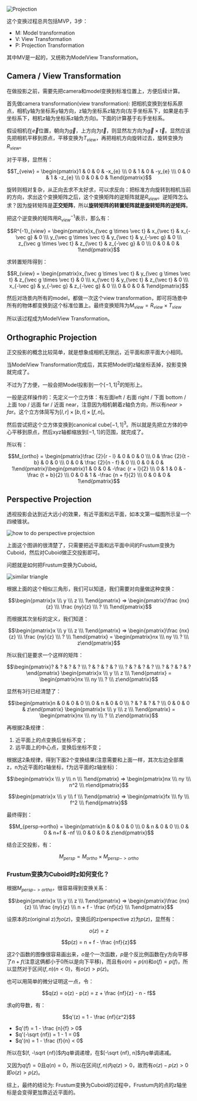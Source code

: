 ![Projection](../Images/Orthographic_Perspective_Projection.png)

这个变换过程总共包括MVP，3步：

- M: Model transformation
- V: View Transformation
- P: Projection Transformation

其中MV是一起的，又统称为ModelView Transformation。

## Camera / View Transformation

在做投影之前，需要先把camera和model变换到标准位置上，方便后续计算。

首先做camera transformation(view transformation): 把相机变换到坐标系原点，相机y轴为坐标系y轴方向，z轴为坐标系z轴方向(左手坐标系下，如果是右手坐标系下，相机z轴为坐标系z轴负方向)。下面的计算基于右手坐标系。

假设相机在$\vec {e}$位置，朝向为$\vec {g}$，上方向为$\vec {t}$，则显然左方向为$\vec g \times \vec t$。显然应该先把相机平移到原点，平移变换为$T_{view}$，再把相机方向旋转过去，旋转变换为$R_{view}$。

对于平移，显然有：

$$T_{veiw} = \begin{pmatrix}1 & 0 & 0 & -x_{e} \\\ 0 & 1 & 0 & -y_{e} \\\ 0 & 0 & 1 & -z_{e} \\\ 0 & 0 & 0 & 1\end{pmatrix}$$

旋转则相对复杂，从正向去求不太好求，可以求反向：把标准方向旋转到相机当前的方向，求出这个变换矩阵之后，这个变换矩阵的逆矩阵就是$R_{view}$。逆矩阵怎么求？因为旋转矩阵是**正交矩阵**，所以**旋转矩阵的转置矩阵就是旋转矩阵的逆矩阵**。

把这个逆变换的矩阵用$R^{-1}_{view}$表示，那么有：

$$R^{-1}_{view} = \begin{pmatrix}x_{\vec g \times \vec t} & x_{\vec t} & x_{-\vec g} & 0 \\\ y_{\vec g \times \vec t} & y_{\vec t} & y_{-\vec g} & 0 \\\ z_{\vec g \times \vec t} & z_{\vec t} & z_{-\vec g} & 0 \\\ 0 & 0 & 0 & 1\end{pmatrix}$$

求转置矩阵得到：

$$R_{view} = \begin{pmatrix}x_{\vec g \times \vec t} & y_{\vec g \times \vec t} & z_{\vec g \times \vec t} & 0 \\\ x_{\vec t} & y_{\vec t} & z_{\vec t} & 0 \\\ x_{-\vec g} & y_{-\vec g} & z_{-\vec g} & 0 \\\ 0 & 0 & 0 & 1\end{pmatrix}$$

然后对场景内所有的model，都做一次这个view transformation，即可将场景中所有的物体都变换到这个标准位置上。最终变换矩阵为$M_{view} = R_{view} \times T_{view}$

所以该过程成为ModelView Transformation。

## Orthographic Projection

正交投影的概念比较简单，就是想象成相机无限远，近平面和原平面大小相同。

当ModelView Transformation完成后，其实把Model的z轴坐标丢掉，投影变换就完成了。

不过为了方便，一般会把Model投影到一个$[-1, 1]^2$的矩形上。

一般是这样操作的：先定义一个立方体：有左面left / 右面 right / 下面 bottom / 上面 top / 远面 far / 近面 near，注意因为相机朝着z轴负方向，所以有$near > far$。这个立方体简写为$[l, r] \times [b, t] \times [f, n]$。

然后尝试把这个立方体变换到canonical cube$[-1, 1]^3$。所以就是先把立方体的中心平移到原点，然后xyz轴都缩放到$[-1, 1]$的范围，就完成了。

所以有：

$$M_{ortho} = \begin{pmatrix}\frac {2}{r - l} & 0 & 0 & 0 \\\ 0 & \frac {2}{t - b} & 0 & 0 \\\ 0 & 0 & \frac {2}{n - f} & 0 \\\ 0 & 0 & 0 & 1\end{pmatrix}\begin{pmatrix}1 & 0 & 0 & -\frac {r + l}{2} \\\ 0 & 1 & 0 & -\frac {t + b}{2} \\\ 0 & 0 & 1 & -\frac {n + f}{2} \\\ 0 & 0 & 0 & 1\end{pmatrix}$$

## Perspective Projection

透视投影会达到近大远小的效果，有近平面和远平面，如本文第一幅图所示呈一个四棱锥状。

![how to do perspective projectsion](../Images/How_to_do_perspective_projection.png)

上面这个图讲的很清楚了，只需要把近平面和远平面中间的Frustum变换为Cuboid，然后对Cuboid做正交投影即可。

问题就是如何把Frustum变换为Cuboid。

![similar triangle](../Images/Perspective_projection_similar_triangle.png)

根据上面的这个相似三角形，我们可以知道，我们需要对向量做这种变换：

$$\begin{pmatrix}x \\\ y \\\ z \\\ 1\end{pmatrix} => \begin{pmatrix}\frac {nx}{z} \\\ \frac {ny}{z} \\\ ? \\\ 1\end{pmatrix}$$

而根据其次坐标的定义，我们知道：

$$\begin{pmatrix}x \\\ y \\\ z \\\ 1\end{pmatrix} => \begin{pmatrix}\frac {nx}{z} \\\ \frac {ny}{z} \\\ ? \\\ 1\end{pmatrix} = \begin{pmatrix}nx \\\ ny \\\ ? \\\ z\end{pmatrix}$$

所以我们是要求一个这样的矩阵：


$$\begin{pmatrix}? & ? & ? & ? \\\ ? & ? & ? & ? \\\ ? & ? & ? & ? \\\ ? & ? & ? & ?\end{pmatrix} \begin{pmatrix}x \\\ y \\\ z \\\ 1\end{pmatrix} = \begin{pmatrix}nx \\\ ny \\\ ? \\\ z\end{pmatrix}$$

显然有3行已经清楚了：

$$\begin{pmatrix}n & 0 & 0 & 0 \\\ 0 & n & 0 & 0 \\\ ? & ? & ? & ? \\\ 0 & 0 & 0 & z\end{pmatrix} \begin{pmatrix}x \\\ y \\\ z \\\ 1\end{pmatrix} = \begin{pmatrix}nx \\\ ny \\\ ? \\\ z\end{pmatrix}$$

再根据2条规律：

1. 近平面上的点变换后坐标不变；
2. 远平面上的中心点，变换后坐标不变；

根据这2条规律，得到下面2个变换结果(注意需要和上面一样，其次左边全部乘z，n为近平面的z轴坐标，f为远平面的z轴坐标)：

$$\begin{pmatrix}x \\\ y \\\ n \\\ 1\end{pmatrix} => \begin{pmatrix}nx \\\ ny \\\ n^2 \\\ n\end{pmatrix}$$

$$\begin{pmatrix}x \\\ y \\\ f \\\ 1\end{pmatrix} => \begin{pmatrix}fx \\\ fy \\\ f^2 \\\ f\end{pmatrix}$$

最终得到：

$$M_{persp->ortho} = \begin{pmatrix}n & 0 & 0 & 0 \\\ 0 & n & 0 & 0 \\\ 0 & 0 & n+f & -nf \\\ 0 & 0 & 0 & z\end{pmatrix}$$

结合正交投影，有：

$$M_{persp} = M_{ortho} \times M_{persp->ortho}$$

### Frustum变换为Cuboid时z如何变化？

根据$M_{persp->ortho}$，很容易得到变换关系：

$$\begin{pmatrix}x \\\ y \\\ z \\\ 1\end{pmatrix} => \begin{pmatrix}\frac {nx}{z} \\\ \frac {ny}{z} \\\ n + f - \frac {nf}{z} \\\ 1\end{pmatrix}$$

设原本的z(original z)为$o(z)$，变换后的z(perspective z)为$p(z)$，显然有：

$$o(z) = z$$

$$p(z) = n + f - \frac {nf}{z}$$

这2个函数的图像很容易画出来，$o$是个一次函数，$p$是个反比例函数在y方向平移了$n + f$(注意这俩都小于0所以是向下平移)，而且有$o(n) = p(n)$和$o(f) = p(f)$，所以显然对于区间$(f, n)$($n < 0$)，有$o(z) > p(z)$。

也可以用简单的微分证明这一点，令：

$$q(z) = o(z) - p(z) = z + \frac {nf}{z} - n - f$$

求$q$的导数，有：

$$q'(z) = 1 - \frac {nf}{z^2}$$

- $q'(f) = 1 - \frac {n}{f} > 0$
- $q'(-\sqrt {nf}) = 1 - 1 = 0$
- $q'(n) = 1 - \frac {f}{n} < 0$

所以在$[f, -\sqrt {nf}]$内$q$单调递增，在$[-\sqrt {nf}, n]$内$q$单调递减。

又因为$q(f) = 0$且$q(n) = 0$，所以在区间$(f, n)$内$q(z) > 0$，故而有$o(z) - p(z) > 0$即$o(z) > p(z)$。

综上，最终的结论为: Frustum变换为Cuboid的过程中，Frustum内的点的z轴坐标是会变得更加靠近近平面的。

